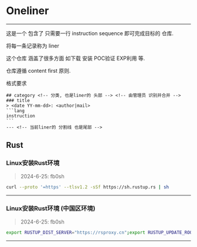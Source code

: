 # Oneliner
---
这是一个 包含了 只需要一行 instruction sequence 即可完成目标的 仓库.

将每一条记录称为 liner

这个仓库 涵盖了很多方面 如下载 安装 POC验证 EXP利用 等.

仓库遵循 content first 原则.

格式要求
````
## category <!-- 分类, 也是liner的 头部 --> <!-- 由管理员 识别并合并 -->
### title
> <date YY-mm-dd>: <author|mail>
```lang
instruction
```
--- <!-- 当前liner的 分割线 也是尾部 -->
````

<!-- 列表头 -->
## Rust
### Linux安装Rust环境
> 2024-6-25: fb0sh
```bash
curl --proto '=https' --tlsv1.2 -sSf https://sh.rustup.rs | sh
```
---

### Linux安装Rust环境 (中国区环境)
> 2024-6-25: fb0sh
```bash
export RUSTUP_DIST_SERVER="https://rsproxy.cn";export RUSTUP_UPDATE_ROOT="https://rsproxy.cn/rustup";curl --proto '=https' --tlsv1.2 -sSf https://rsproxy.cn/rustup-init.sh | sh
```
---
<!-- 列表尾 -->
